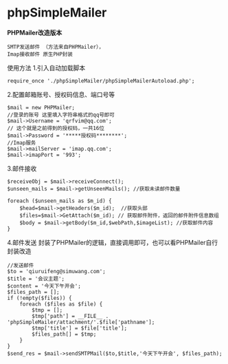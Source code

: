 # phpSimpleMailer 
**PHPMailer改造版本** 
~~~~
SMTP发送邮件 （方法来自PHPMailer），
Imap接收邮件 原生PHP封装
~~~~


使用方法
1.引入自动加载脚本

`
require_once './phpSimpleMailer/phpSimpleMailerAutoload.php';
`

2.配置邮箱账号、授权码信息、端口号等

~~~~
$mail = new PHPMailer;
//登录的账号 这里填入字符串格式的qq号即可
$mail->Username = 'qrfvim@qq.com';
// 这个就是之前得到的授权码，一共16位
$mail->Password = '*****授权码********';
//Imap服务
$mail->mailServer = 'imap.qq.com';
$mail->imapPort = '993';
~~~~

3.邮件接收
~~~~
$receiveObj = $mail->receiveConnect();
$unseen_mails = $mail->getUnseenMails(); //获取未读邮件数量

foreach ($unseen_mails as $m_id) {
    $head=$mail->getHeaders($m_id);  //获取头部
    $files=$mail->GetAttach($m_id); // 获取邮件附件，返回的邮件附件信息数组
    $body = $mail->getBody($m_id,$webPath,$imageList); //获取邮件内容
}
~~~~

4.邮件发送 封装了PHPMailer的逻辑，直接调用即可，也可以看PHPMailer自行封装改造
~~~~
//发送邮件
$to = 'qiuruifeng@simuwang.com';
$title = '会议主题';
$content = '今天下午开会';
$files_path = [];
if (!empty($files)) {
    foreach ($files as $file) {
        $tmp = [];
        $tmp['path'] = __FILE__ . 'phpSimpleMailer/attachment/'.$file['pathname'];
        $tmp['title'] = $file['title'];
        $files_path[] = $tmp;
    }
}
$send_res = $mail->sendSMTPMail($to,$title,'今天下午开会', $files_path);
~~~~
